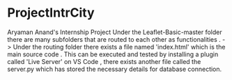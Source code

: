 # ProjectIntrCity
 Aryaman Anand's Internship Project
Under the Leaflet-Basic-master folder there are many subfolders that are routed to each other as functionalities . 
-> Under the routing folder there exists a file named 'index.html' which is the main source code . This can be executed and tested by installing a plugin called 'Live Server' on VS Code , there exists another file called the server.py which has stored the necessary details for database connection. 

